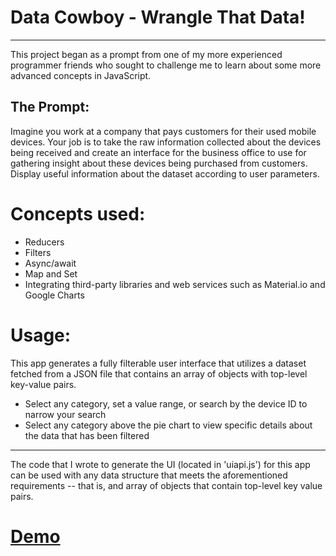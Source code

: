 # Data Cowboy - Wrangle That Data!
 
----
This project began as a prompt from one of my more experienced programmer friends who sought to challenge me to learn about some more advanced concepts in JavaScript.

## The Prompt:
Imagine you work at a company that pays customers for their used mobile devices. Your job is to take the raw information collected about the devices being received and create an interface for the business office to use for gathering insight about these devices being purchased from customers. Display useful information about the dataset according to user parameters.

# Concepts used:
* Reducers
* Filters
* Async/await
* Map and Set
* Integrating third-party libraries and web services such as Material.io and Google Charts

# Usage:
This app generates a fully filterable user interface that utilizes a dataset fetched from a JSON file that contains an array of objects with top-level key-value pairs.
* Select any category, set a value range, or search by the device ID to narrow your search
* Select any category above the pie chart to view specific details about the data that has been filtered 

----
The code that I wrote to generate the UI (located in 'uiapi.js') for this app can be used with any data structure that meets the aforementioned requirements -- that is, and array of objects that contain top-level key value pairs.

# [Demo](https://samueldlay.github.io/data-cowboy-react/)
